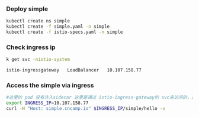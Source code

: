 ### Deploy simple

```sh
kubectl create ns simple
kubectl create -f simple.yaml -n simple
kubectl create -f istio-specs.yaml -n simple
```

### Check ingress ip

```sh
k get svc -nistio-system

istio-ingressgateway   LoadBalancer   10.107.158.77
```

### Access the simple via ingress

```sh
#这里的 pod 没有注入sidecar 这里是通过 istio-ingress-gateway的 svc来访问的，这里 外部的入站流量会同意走ingress-gateway的istio-proxy 相当于一个  单独的sidecar
export INGRESS_IP=10.107.158.77
curl -H "Host: simple.cncamp.io" $INGRESS_IP/simple/hello -v
```
